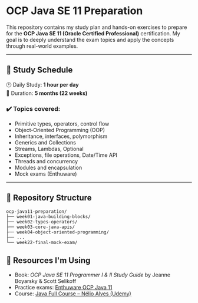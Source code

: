 # OCP Java SE 11 Preparation

This repository contains my study plan and hands-on exercises to prepare for the **OCP Java SE 11 (Oracle Certified Professional)** certification. My goal is to deeply understand the exam topics and apply the concepts through real-world examples.

---

## 📅 Study Schedule

🕐 Daily Study: **1 hour per day**  
📆 Duration: **5 months (22 weeks)**

### ✔️ Topics covered:
- Primitive types, operators, control flow
- Object-Oriented Programming (OOP)
- Inheritance, interfaces, polymorphism
- Generics and Collections
- Streams, Lambdas, Optional
- Exceptions, file operations, Date/Time API
- Threads and concurrency
- Modules and encapsulation
- Mock exams (Enthuware)

---

## 📁 Repository Structure

```text
ocp-java11-preparation/  
├── week01-java-building-blocks/  
├── week02-types-operators/  
├── week03-core-java-apis/  
├── week04-object-oriented-programming/  
├── ...  
└── week22-final-mock-exam/ 
```

## 📘 Resources I'm Using

- Book: *OCP Java SE 11 Programmer I & II Study Guide* by Jeanne Boyarsky & Scott Selikoff  
- Practice exams: [Enthuware OCP Java 11](https://enthuware.com/)  
- Course: [Java Full Course – Nélio Alves (Udemy)](https://www.udemy.com/course/java-curso-completo/)
